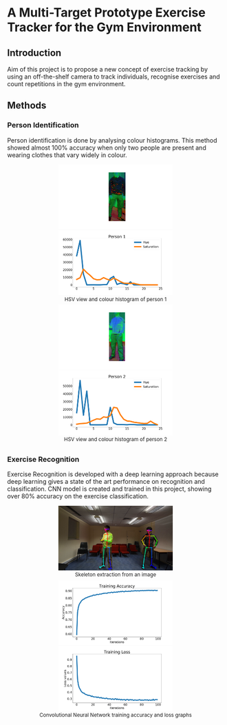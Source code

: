 # A Multi-Target Prototype Exercise Tracker for the Gym Environment
## Introduction
Aim of this project is to propose a new concept of exercise tracking by using an off-the-shelf camera to track individuals, recognise exercises and count repetitions in the gym environment.

## Methods
### Person Identification
Person identification is done by analysing colour histograms. This method showed almost 100% accuracy when only two people are present and wearing clothes that vary widely in colour.

<p align="center">
  <img src="https://github.com/Dongnamu/Individual_Project/blob/master/HSV_view1.png" height="150" title="HSV View 1">
  <img src="https://github.com/Dongnamu/Individual_Project/blob/master/HSV_histogram1.png" height="150" title="HSV Color Histogram 1">
  <br>
  <sup> HSV view and colour histogram of person 1 </sup>
  <br>
  <img src="https://github.com/Dongnamu/Individual_Project/blob/master/HSV_view2.png" height="150" title="HSV View 2">
  <img src="https://github.com/Dongnamu/Individual_Project/blob/master/HSV_histogram2.png" height="150" title="HSV Color Histogram 2">
  <br>
  <sup> HSV view and colour histogram of person 2 </sup>
</p>

### Exercise Recognition
Exercise Recognition is developed with a deep learning approach because deep learning gives a state of the art performance on recognition and classification. CNN model is created and trained in this project, showing over 80% accuracy on the exercise classification.

<p align="center">
  <img src="https://github.com/Dongnamu/Individual_Project/blob/master/images/post-openpose.png" height="150" title="Skeleton">
  <br>
  <sup> Skeleton extraction from an image</sup>
  <br>
  <img src="https://github.com/Dongnamu/Individual_Project/blob/master/images/Training_Accuracy.png" height="150" title="Training Accuracy">
  <img src="https://github.com/Dongnamu/Individual_Project/blob/master/images/Training_Loss.png" height="150" title="Training Loss">
  <br>
  <sup> Convolutional Neural Network training accuracy and loss graphs </sup>
</p>
